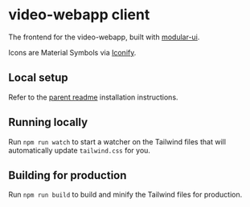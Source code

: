 # video-webapp client
The frontend for the video-webapp, built with [modular-ui](https://github.com/bccsa/modular-ui).

Icons are Material Symbols via [Iconify](https://docs.iconify.design/usage/css/tailwind/).

## Local setup
Refer to the [parent readme](../README.md#3-client) installation instructions.

## Running locally
Run `npm run watch` to start a watcher on the Tailwind files that will automatically update `tailwind.css` for you.

## Building for production
Run `npm run build` to build and minify the Tailwind files for production.
